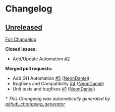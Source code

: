 # Changelog

## [Unreleased](https://github.com/OpenVoiceOS/ovos-PHAL-plugin-connectivity-events/tree/HEAD)

[Full Changelog](https://github.com/OpenVoiceOS/ovos-PHAL-plugin-connectivity-events/compare/38a85a4e523d087f99e857e27fdda70e8ca280d5...HEAD)

**Closed issues:**

- Add/Update Automation [\#2](https://github.com/OpenVoiceOS/ovos-PHAL-plugin-connectivity-events/issues/2)

**Merged pull requests:**

- Add GH Automation [\#5](https://github.com/OpenVoiceOS/ovos-PHAL-plugin-connectivity-events/pull/5) ([NeonDaniel](https://github.com/NeonDaniel))
- Bugfixes and Compatibility [\#4](https://github.com/OpenVoiceOS/ovos-PHAL-plugin-connectivity-events/pull/4) ([NeonDaniel](https://github.com/NeonDaniel))
- Unit tests and bugfixes [\#1](https://github.com/OpenVoiceOS/ovos-PHAL-plugin-connectivity-events/pull/1) ([NeonDaniel](https://github.com/NeonDaniel))



\* *This Changelog was automatically generated by [github_changelog_generator](https://github.com/github-changelog-generator/github-changelog-generator)*
